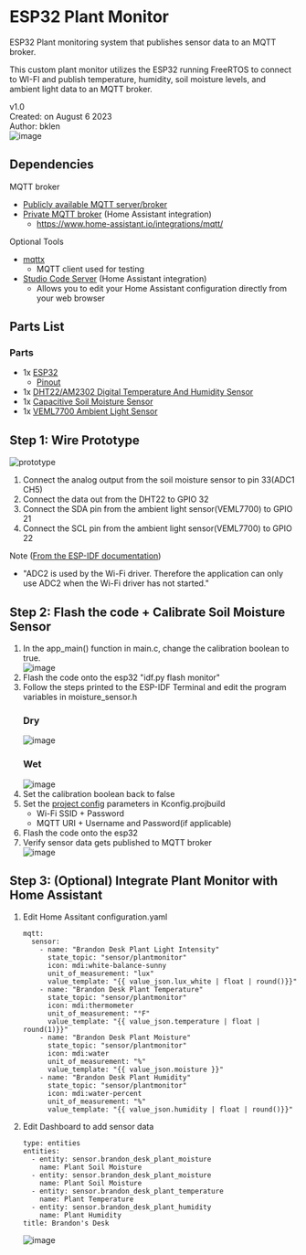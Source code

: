 # ESP32 Plant Monitor
ESP32 Plant monitoring system that publishes sensor data to an MQTT broker.

This custom plant monitor utilizes the ESP32 running FreeRTOS to connect to WI-FI and publish temperature, humidity, soil moisture levels, and ambient light data to an MQTT broker.

v1.0  
Created: on August 6 2023  
Author: bklen  
![image](https://github.com/bklen/esp32-plant-monitor/assets/6707864/2e4c311b-9e9d-4f68-a219-b0023e522d44)

## Dependencies
MQTT broker
  * [Publicly available MQTT server/broker](https://test.mosquitto.org/)
  * [Private MQTT broker](https://github.com/home-assistant/addons/blob/master/mosquitto/DOCS.md) (Home Assistant integration)
    * https://www.home-assistant.io/integrations/mqtt/

Optional Tools
  * [mqttx](https://mqttx.app/)
    * MQTT client used for testing
  * [Studio Code Server](https://github.com/hassio-addons/addon-vscode) (Home Assistant integration)
    * Allows you to edit your Home Assistant configuration directly from your web browser

## Parts List
### Parts
  * 1x [ESP32](https://a.co/d/2KYmtGQ)
     * [Pinout](https://i0.wp.com/randomnerdtutorials.com/wp-content/uploads/2018/08/ESP32-DOIT-DEVKIT-V1-Board-Pinout-30-GPIOs-Copy.png?quality=100&strip=all&ssl=1)
  * 1x [DHT22/AM2302 Digital Temperature And Humidity Sensor](https://a.co/d/7EfM90X)
  * 1x [Capacitive Soil Moisture Sensor](https://a.co/d/dryRND9)
  * 1x [VEML7700 Ambient Light Sensor](https://a.co/d/gmQb5fa)

## Step 1: Wire Prototype
![prototype](https://github.com/bklen/esp32-plant-monitor/assets/6707864/bdecdc65-500c-43bd-852b-1601ec918a83)
  1. Connect the analog output from the soil moisture sensor to pin 33(ADC1 CH5)
  2. Connect the data out from the DHT22 to GPIO 32
  3. Connect the SDA pin from the ambient light sensor(VEML7700) to GPIO 21
  4. Connect the SCL pin from the ambient light sensor(VEML7700) to GPIO 22

Note ([From the ESP-IDF documentation](https://docs.espressif.com/projects/esp-idf/en/v4.2/esp32/api-reference/peripherals/adc.html))
- "ADC2 is used by the Wi-Fi driver. Therefore the application can only use ADC2 when the Wi-Fi driver has not started."

## Step 2: Flash the code + Calibrate Soil Moisture Sensor
  1. In the app_main() function in main.c, change the calibration boolean to true.  
    ![image](https://github.com/bklen/esp32-plant-monitor/assets/6707864/c2ff63b4-f97e-4e6d-b574-f7b62790fbaa)
  2. Flash the code onto the esp32 "idf.py flash monitor"
  3. Follow the steps printed to the ESP-IDF Terminal and edit the program variables in moisture_sensor.h  
     ### Dry
     ![image](https://github.com/bklen/esp32-plant-monitor/assets/6707864/fdf77546-e18a-4000-94de-56f6b72e100e)
     ### Wet
     ![image](https://github.com/bklen/esp32-plant-monitor/assets/6707864/74f3e667-6074-45e8-8d78-05b55aabfc30)
  4. Set the calibration boolean back to false
  5. Set the [project config](https://docs.espressif.com/projects/esp-idf/en/latest/esp32/api-reference/kconfig.html) parameters in Kconfig.projbuild
     * Wi-Fi SSID + Password
     * MQTT URI + Username and Password(if applicable)
  6. Flash the code onto the esp32
  7. Verify sensor data gets published to MQTT broker  
     ![image](https://github.com/bklen/esp32-plant-monitor/assets/6707864/01d3b955-a041-49b9-b8dc-67aec4410d4f)

## Step 3: (Optional) Integrate Plant Monitor with Home Assistant
  1. Edit Home Assitant configuration.yaml
     ```
     mqtt:
       sensor:
         - name: "Brandon Desk Plant Light Intensity"
           state_topic: "sensor/plantmonitor"
           icon: mdi:white-balance-sunny
           unit_of_measurement: "lux"
           value_template: "{{ value_json.lux_white | float | round()}}"
         - name: "Brandon Desk Plant Temperature"
           state_topic: "sensor/plantmonitor"
           icon: mdi:thermometer
           unit_of_measurement: "°F"
           value_template: "{{ value_json.temperature | float | round(1)}}"
         - name: "Brandon Desk Plant Moisture"
           state_topic: "sensor/plantmonitor"
           icon: mdi:water
           unit_of_measurement: "%"
           value_template: "{{ value_json.moisture }}"
         - name: "Brandon Desk Plant Humidity"
           state_topic: "sensor/plantmonitor"
           icon: mdi:water-percent
           unit_of_measurement: "%"
           value_template: "{{ value_json.humidity | float | round()}}"
     ```
  2. Edit Dashboard to add sensor data
     ```
     type: entities
     entities:
       - entity: sensor.brandon_desk_plant_moisture
         name: Plant Soil Moisture
       - entity: sensor.brandon_desk_plant_moisture
         name: Plant Soil Moisture
       - entity: sensor.brandon_desk_plant_temperature
         name: Plant Temperature
       - entity: sensor.brandon_desk_plant_humidity
         name: Plant Humidity
     title: Brandon's Desk
     ```
     ![image](https://github.com/bklen/esp32-plant-monitor/assets/6707864/e2544279-d5f7-46df-aca6-bb619ebdeea6)





